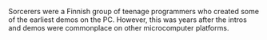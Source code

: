 Sorcerers were a Finnish group of teenage programmers who created some of the earliest demos on the PC. However, this was years after the intros and demos were commonplace on other microcomputer platforms.